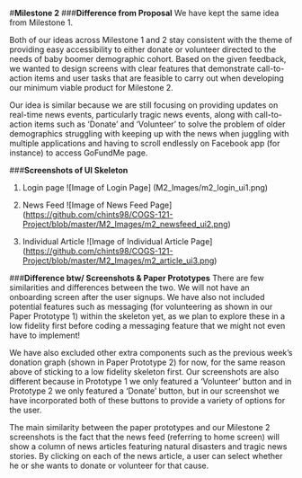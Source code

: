 #**Milestone 2**
###**Difference from Proposal**
We have kept the same idea from Milestone 1. 

Both of our ideas across Milestone 1 and 2 stay consistent with the theme of providing easy accessibility to either donate or volunteer directed to the needs of baby boomer demographic cohort. Based on the given feedback, we wanted to design screens with clear features that demonstrate call-to-action items and user tasks that are feasible to carry out when developing our minimum viable product for Milestone 2.

Our idea is similar because we are still focusing on providing updates on real-time news events, particularly tragic news events, along with call-to-action items such as ‘Donate’ and ‘Volunteer’ to solve the problem of older demographics struggling with keeping up with the news when juggling with multiple applications and having to scroll endlessly on Facebook app (for instance) to access GoFundMe page.

###**Screenshots of UI Skeleton**
1. Login page
![Image of Login Page]
(M2_Images/m2_login_ui1.png)

2. News Feed
![Image of News Feed Page]
(https://github.com/chints98/COGS-121-Project/blob/master/M2_Images/m2_newsfeed_ui2.png)

3. Individual Article
![Image of Individual Article Page]
(https://github.com/chints98/COGS-121-Project/blob/master/M2_Images/m2_article_ui3.png)


###**Difference btw/ Screenshots & Paper Prototypes**
There are few similarities and differences between the two. We will not have an onboarding screen after the user signups. We have also not included potential features such as messaging (for volunteering as shown in our Paper Prototype 1) within the skeleton yet, as we plan to explore these in a low fidelity first before coding a messaging feature that we might not even have to implement!

We have also excluded other extra components such as the previous week’s donation graph (shown in Paper Prototype 2) for now, for the same reason above of sticking to a low fidelity skeleton first. Our screenshots are also different because in Prototype 1 we only featured a ‘Volunteer’ button and in Prototype 2 we only featured a ‘Donate’ button, but in our screenshot we have incorporated both of these buttons to provide a variety of options for the user.

The main similarity between the paper prototypes and our Milestone 2 screenshots is the fact that the news feed (referring to home screen) will show a column of news articles featuring natural disasters and tragic news stories. By clicking on each of the news article, a user can select whether he or she wants to donate or volunteer for that cause.






